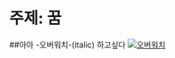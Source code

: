# 주제: 꿈
##아아 
-오버워치-(italic)
하고싶다
[![오버워치](http://img.etnews.com/photonews/1605/799308_20160505105410_958_0002.jpg)](https://youtu.be/9sFUryyoJCw)
 

